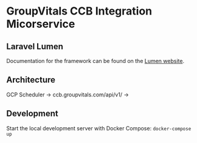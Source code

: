 # GroupVitals CCB Integration Micorservice

## Laravel Lumen

Documentation for the framework can be found on the [Lumen website](https://lumen.laravel.com/docs).

## Architecture

GCP Scheduler -> ccb.groupvitals.com/api/v1/ -> 

## Development

Start the local development server with Docker Compose: `docker-compose up`

